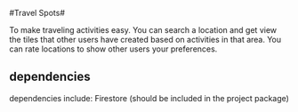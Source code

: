 #Travel Spots#

To make traveling activities easy. You can search a location and get view the tiles that other users have created based on activities in that area. You can rate locations to show other users your preferences.


## dependencies ##
dependencies include:
Firestore (should be included in the project package)
